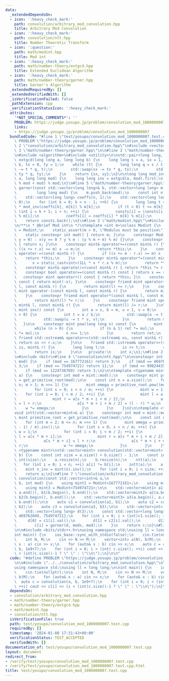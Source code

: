 ```yaml
---
data:
  _extendedDependsOn:
  - icon: ':heavy_check_mark:'
    path: convolution/arbitrary_mod_convolution.hpp
    title: Arbitrary Mod Convolution
  - icon: ':heavy_check_mark:'
    path: convolution/ntt.hpp
    title: Number Theoretic Transform
  - icon: ':question:'
    path: math/modint.hpp
    title: Mod int
  - icon: ':heavy_check_mark:'
    path: math/number-theory/extgcd.hpp
    title: Extended Euclidean Algorithm
  - icon: ':heavy_check_mark:'
    path: math/number-theory/garner.hpp
    title: Garner's Algorithm
  _extendedRequiredBy: []
  _extendedVerifiedWith: []
  _isVerificationFailed: false
  _pathExtension: cpp
  _verificationStatusIcon: ':heavy_check_mark:'
  attributes:
    '*NOT_SPECIAL_COMMENTS*': ''
    PROBLEM: https://judge.yosupo.jp/problem/convolution_mod_1000000007
    links:
    - https://judge.yosupo.jp/problem/convolution_mod_1000000007
  bundledCode: "#line 1 \"test/yosupo/convolution_mod_1000000007.test.cpp\"\n#define\
    \ PROBLEM \"https://judge.yosupo.jp/problem/convolution_mod_1000000007\"\n\n#line\
    \ 2 \"convolution/arbitrary_mod_convolution.hpp\"\n#include <vector>\n\n#line\
    \ 3 \"math/number-theory/garner.hpp\"\n\n#line 2 \"math/number-theory/extgcd.hpp\"\
    \n#include <algorithm>\n#include <utility>\n\nstd::pair<long long, long long>\
    \ extgcd(long long a, long long b) {\n    long long s = a, sx = 1, sy = 0, t =\
    \ b, tx = 0, ty = 1;\n    while (t) {\n        long long q = s / t;\n        std::swap(s\
    \ -= t * q, t);\n        std::swap(sx -= tx * q, tx);\n        std::swap(sy -=\
    \ ty * q, ty);\n    }\n    return {sx, sy};\n}\n\nlong long mod_inv(long long\
    \ a, long long mod) {\n    long long inv = extgcd(a, mod).first;\n    return (inv\
    \ % mod + mod) % mod;\n}\n#line 5 \"math/number-theory/garner.hpp\"\n\nlong long\
    \ garner(const std::vector<long long>& b, std::vector<long long> m,\n        \
    \         long long mod) {\n    m.push_back(mod);\n    const int n = m.size();\n\
    \    std::vector<long long> coeffs(n, 1);\n    std::vector<long long> consts(n,\
    \ 0);\n    for (int k = 0; k < n - 1; ++k) {\n        long long t = (b[k] - consts[k])\
    \ * mod_inv(coeffs[k], m[k]) % m[k];\n        if (t < 0) t += m[k];\n        for\
    \ (int i = k + 1; i < n; ++i) {\n            consts[i] = (consts[i] + t * coeffs[i])\
    \ % m[i];\n            coeffs[i] = coeffs[i] * m[k] % m[i];\n        }\n    }\n\
    \    return consts.back();\n}\n#line 3 \"math/modint.hpp\"\n#include <iostream>\n\
    \n/**\n * @brief Mod int\n */\ntemplate <int m>\nclass Modint {\n    using mint\
    \ = Modint;\n    static_assert(m > 0, \"Modulus must be positive\");\n\n   public:\n\
    \    static constexpr int mod() { return m; }\n\n    constexpr Modint(long long\
    \ y = 0) : x(y >= 0 ? y % m : (y % m + m) % m) {}\n\n    constexpr int val() const\
    \ { return x; }\n\n    constexpr mint& operator+=(const mint& r) {\n        if\
    \ ((x += r.x) >= m) x -= m;\n        return *this;\n    }\n    constexpr mint&\
    \ operator-=(const mint& r) {\n        if ((x += m - r.x) >= m) x -= m;\n    \
    \    return *this;\n    }\n    constexpr mint& operator*=(const mint& r) {\n \
    \       x = static_cast<int>(1LL * x * r.x % m);\n        return *this;\n    }\n\
    \    constexpr mint& operator/=(const mint& r) { return *this *= r.inv(); }\n\n\
    \    constexpr bool operator==(const mint& r) const { return x == r.x; }\n\n \
    \   constexpr mint operator+() const { return *this; }\n    constexpr mint operator-()\
    \ const { return mint(-x); }\n\n    constexpr friend mint operator+(const mint&\
    \ l, const mint& r) {\n        return mint(l) += r;\n    }\n    constexpr friend\
    \ mint operator-(const mint& l, const mint& r) {\n        return mint(l) -= r;\n\
    \    }\n    constexpr friend mint operator*(const mint& l, const mint& r) {\n\
    \        return mint(l) *= r;\n    }\n    constexpr friend mint operator/(const\
    \ mint& l, const mint& r) {\n        return mint(l) /= r;\n    }\n\n    constexpr\
    \ mint inv() const {\n        int a = x, b = m, u = 1, v = 0;\n        while (b\
    \ > 0) {\n            int t = a / b;\n            std::swap(a -= t * b, b);\n\
    \            std::swap(u -= t * v, v);\n        }\n        return mint(u);\n \
    \   }\n\n    constexpr mint pow(long long n) const {\n        mint ret(1), mul(x);\n\
    \        while (n > 0) {\n            if (n & 1) ret *= mul;\n            mul\
    \ *= mul;\n            n >>= 1;\n        }\n        return ret;\n    }\n\n   \
    \ friend std::ostream& operator<<(std::ostream& os, const mint& r) {\n       \
    \ return os << r.x;\n    }\n\n    friend std::istream& operator>>(std::istream&\
    \ is, mint& r) {\n        long long t;\n        is >> t;\n        r = mint(t);\n\
    \        return is;\n    }\n\n   private:\n    int x;\n};\n#line 2 \"convolution/ntt.hpp\"\
    \n#include <bit>\n#line 4 \"convolution/ntt.hpp\"\n\nconstexpr int get_primitive_root(int\
    \ mod) {\n    if (mod == 167772161) return 3;\n    if (mod == 469762049) return\
    \ 3;\n    if (mod == 754974721) return 11;\n    if (mod == 998244353) return 3;\n\
    \    if (mod == 1224736769) return 3;\n}\n\ntemplate <typename mint>\nvoid ntt(std::vector<mint>&\
    \ a) {\n    constexpr int mod = mint::mod();\n    constexpr mint primitive_root\
    \ = get_primitive_root(mod);\n\n    const int n = a.size();\n    for (int m =\
    \ n; m > 1; m >>= 1) {\n        mint omega = primitive_root.pow((mod - 1) / m);\n\
    \        for (int s = 0; s < n / m; ++s) {\n            mint w = 1;\n        \
    \    for (int i = 0; i < m / 2; ++i) {\n                mint l = a[s * m + i];\n\
    \                mint r = a[s * m + i + m / 2];\n                a[s * m + i]\
    \ = l + r;\n                a[s * m + i + m / 2] = (l - r) * w;\n            \
    \    w *= omega;\n            }\n        }\n    }\n}\n\ntemplate <typename mint>\n\
    void intt(std::vector<mint>& a) {\n    constexpr int mod = mint::mod();\n    constexpr\
    \ mint primitive_root = get_primitive_root(mod);\n\n    const int n = a.size();\n\
    \    for (int m = 2; m <= n; m <<= 1) {\n        mint omega = primitive_root.pow((mod\
    \ - 1) / m).inv();\n        for (int s = 0; s < n / m; ++s) {\n            mint\
    \ w = 1;\n            for (int i = 0; i < m / 2; ++i) {\n                mint\
    \ l = a[s * m + i];\n                mint r = a[s * m + i + m / 2] * w;\n    \
    \            a[s * m + i] = l + r;\n                a[s * m + i + m / 2] = l -\
    \ r;\n                w *= omega;\n            }\n        }\n    }\n}\n\ntemplate\
    \ <typename mint>\nstd::vector<mint> convolution(std::vector<mint> a, std::vector<mint>\
    \ b) {\n    const int size = a.size() + b.size() - 1;\n    const int n = std::bit_ceil((unsigned\
    \ int)size);\n    a.resize(n);\n    b.resize(n);\n    ntt(a);\n    ntt(b);\n \
    \   for (int i = 0; i < n; ++i) a[i] *= b[i];\n    intt(a);\n    a.resize(size);\n\
    \    mint n_inv = mint(n).inv();\n    for (int i = 0; i < size; ++i) a[i] *= n_inv;\n\
    \    return a;\n}\n#line 7 \"convolution/arbitrary_mod_convolution.hpp\"\n\nstd::vector<int>\
    \ convolution(const std::vector<int>& a,\n                             const std::vector<int>&\
    \ b, int mod) {\n    using mint1 = Modint<167772161>;\n    using mint2 = Modint<469762049>;\n\
    \    using mint3 = Modint<754974721>;\n\n    std::vector<mint1> a1(a.begin(),\
    \ a.end()), b1(b.begin(), b.end());\n    std::vector<mint2> a2(a.begin(), a.end()),\
    \ b2(b.begin(), b.end());\n    std::vector<mint3> a3(a.begin(), a.end()), b3(b.begin(),\
    \ b.end());\n\n    auto c1 = convolution(a1, b1);\n    auto c2 = convolution(a2,\
    \ b2);\n    auto c3 = convolution(a3, b3);\n\n    std::vector<int> c(c1.size());\n\
    \    std::vector<long long> d(3);\n    const std::vector<long long> mods = {167772161,\
    \ 469762049, 754974721};\n    for (int i = 0; i < (int)c1.size(); ++i) {\n   \
    \     d[0] = c1[i].val();\n        d[1] = c2[i].val();\n        d[2] = c3[i].val();\n\
    \        c[i] = garner(d, mods, mod);\n    }\n    return c;\n}\n#line 4 \"test/yosupo/convolution_mod_1000000007.test.cpp\"\
    \n\n#include <bits/stdc++.h>\nusing namespace std;\nusing ll = long long;\n\n\
    int main() {\n    ios_base::sync_with_stdio(false);\n    cin.tie(nullptr);\n\n\
    \    int N, M;\n    cin >> N >> M;\n    vector<int> a(N), b(M);\n    for (auto&\
    \ x : a) cin >> x;\n    for (auto& x : b) cin >> x;\n    auto c = convolution(a,\
    \ b, 1e9+7);\n    for (int i = 0; i < (int) c.size(); ++i) cout << c[i] << (i\
    \ < (int)c.size()-1 ? \" \" : \"\\n\");\n}\n\n"
  code: "#define PROBLEM \"https://judge.yosupo.jp/problem/convolution_mod_1000000007\"\
    \n\n#include \"../../convolution/arbitrary_mod_convolution.hpp\"\n\n#include <bits/stdc++.h>\n\
    using namespace std;\nusing ll = long long;\n\nint main() {\n    ios_base::sync_with_stdio(false);\n\
    \    cin.tie(nullptr);\n\n    int N, M;\n    cin >> N >> M;\n    vector<int> a(N),\
    \ b(M);\n    for (auto& x : a) cin >> x;\n    for (auto& x : b) cin >> x;\n  \
    \  auto c = convolution(a, b, 1e9+7);\n    for (int i = 0; i < (int) c.size();\
    \ ++i) cout << c[i] << (i < (int)c.size()-1 ? \" \" : \"\\n\");\n}\n\n"
  dependsOn:
  - convolution/arbitrary_mod_convolution.hpp
  - math/number-theory/garner.hpp
  - math/number-theory/extgcd.hpp
  - math/modint.hpp
  - convolution/ntt.hpp
  isVerificationFile: true
  path: test/yosupo/convolution_mod_1000000007.test.cpp
  requiredBy: []
  timestamp: '2024-01-08 17:31:43+09:00'
  verificationStatus: TEST_ACCEPTED
  verifiedWith: []
documentation_of: test/yosupo/convolution_mod_1000000007.test.cpp
layout: document
redirect_from:
- /verify/test/yosupo/convolution_mod_1000000007.test.cpp
- /verify/test/yosupo/convolution_mod_1000000007.test.cpp.html
title: test/yosupo/convolution_mod_1000000007.test.cpp
---
```

